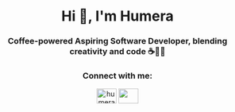 <h1 align="center">Hi 👋, I'm Humera</h1>
<h3 align="center">Coffee-powered Aspiring Software Developer, blending creativity and code ☕👩‍💻</h3>




<h3 align="center">Connect with me:</h3>
<p align="center">
<a href="https://linkedin.com/in/humera-raheel" target="blank"><img align="center" src="https://raw.githubusercontent.com/rahuldkjain/github-profile-readme-generator/master/src/images/icons/Social/linked-in-alt.svg" alt="humera-raheel" height="30" width="40" /></a>
<a href="https://discordapp.com/users/881170441031544904" target="blank"><img align="center" src="https://th.bing.com/th/id/R.2cad1e93b9af77780f5aa80f52b8fed9?rik=WoRlyXplpDrYMg&pid=ImgRaw&r=0"  height="30" width="40" /></a>
</p>



